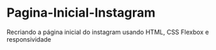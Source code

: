 # Pagina-Inicial-Instagram

Recriando a página inicial do instagram usando HTML, CSS Flexbox e responsividade
